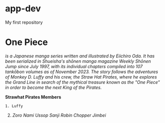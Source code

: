 # app-dev
My first repository

# One Piece

*is a Japanese manga series written and illustrated by Eiichiro Oda. It has been serialized in Shueisha's shōnen manga magazine Weekly Shōnen Jump since July 1997, with its individual chapters compiled into 107 tankōbon volumes as of November 2023. The story follows the adventures of Monkey D. Luffy and his crew, the Straw Hat Pirates, where he explores the Grand Line in search of the mythical treasure known as the "One Piece" in order to become the next King of the Pirates.*

**Strawhat Pirates Members**

	1. Luffy
2. *Zoro*
*Nami*
*Ussop*
*Sanji*
*Robin*
*Chopper*
*Jimbei*
